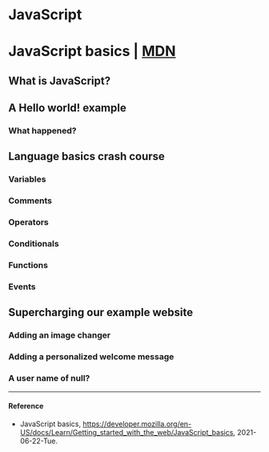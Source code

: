 # JavaScript

# JavaScript basics | [MDN](https://developer.mozilla.org/en-US/docs/Learn/Getting_started_with_the_web/JavaScript_basics)

## What is JavaScript?

## A Hello world! example

### What happened?

## Language basics crash course

### Variables

### Comments

### Operators

### Conditionals

### Functions

### Events

## Supercharging our example website

### Adding an image changer

### Adding a personalized welcome message

### A user name of null?

----------

#### Reference
- JavaScript basics, https://developer.mozilla.org/en-US/docs/Learn/Getting_started_with_the_web/JavaScript_basics, 2021-06-22-Tue.
